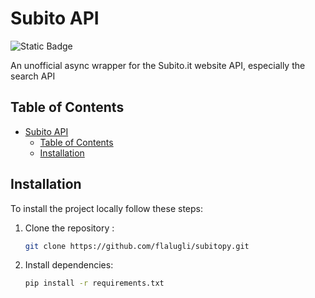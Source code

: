 # Subito API
![Static Badge](https://img.shields.io/github/license/flalugli/subitopy)


An unofficial async wrapper for the Subito.it website API, especially the search API

## Table of Contents
- [Subito API](#subito-api)
  - [Table of Contents](#table-of-contents)
  - [Installation](#installation)
    
## Installation

To install the project locally follow these steps:

1. Clone the repository :
    ```sh
    git clone https://github.com/flalugli/subitopy.git
    ```

2. Install dependencies:
    ```sh
    pip install -r requirements.txt
    ```